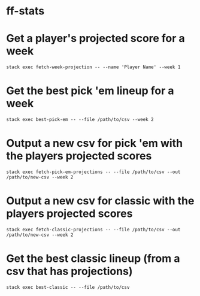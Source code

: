 # ff-stats

# Get a player's projected score for a week

`stack exec fetch-week-projection -- --name 'Player Name' --week 1`

# Get the best pick 'em lineup for a week

`stack exec best-pick-em -- --file /path/to/csv --week 2`

# Output a new csv for pick 'em with the players projected scores

`stack exec fetch-pick-em-projections -- --file /path/to/csv --out /path/to/new-csv --week 2`

# Output a new csv for classic with the players projected scores

`stack exec fetch-classic-projections -- --file /path/to/csv --out /path/to/new-csv --week 2`

# Get the best classic lineup (from a csv that has projections)

`stack exec best-classic -- --file /path/to/csv`
